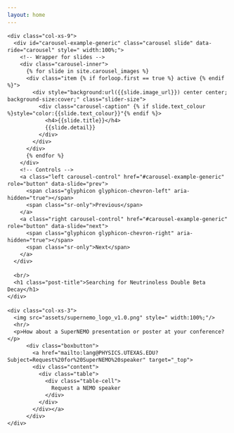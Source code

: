 ```yaml
---
layout: home
---
```


<div class="container-fluid" id="top">
  <div class="row">
    
    <div class="col-xs-9">
      <div id="carousel-example-generic" class="carousel slide" data-ride="carousel" style=" width:100%;">
        <!-- Wrapper for slides -->
        <div class="carousel-inner">
          {% for slide in site.carousel_images %}
          <div class="item {% if forloop.first == true %} active {% endif %}">
            <div style="background:url({{slide.image_url}}) center center; background-size:cover;" class="slider-size">
              <div class="carousel-caption" {% if slide.text_colour %}style="color:{{slide.text_colour}}"{% endif %}>
                <h4>{{slide.title}}</h4>
                {{slide.detail}}
              </div>
            </div>
          </div>
          {% endfor %}
        </div>
        <!-- Controls -->
        <a class="left carousel-control" href="#carousel-example-generic" role="button" data-slide="prev">
          <span class="glyphicon glyphicon-chevron-left" aria-hidden="true"></span>
          <span class="sr-only">Previous</span>
        </a>
        <a class="right carousel-control" href="#carousel-example-generic" role="button" data-slide="next">
          <span class="glyphicon glyphicon-chevron-right" aria-hidden="true"></span>
          <span class="sr-only">Next</span>
        </a>
      </div>
      
      <br/>
      <h1 class="post-title">Searching for Neutrinoless Double Beta Decay</h1>
    </div>
    
    <div class="col-xs-3">
      <img src="assets/supernemo_logo_v1.0.png" style=" width:100%;"/>
      <hr/>
      <p>How about a SuperNEMO presentation or poster at your conference?</p>
          <div class="boxbutton">
            <a href="mailto:lang@PHYSICS.UTEXAS.EDU?Subject=Request%20for%20SuperNEMO%20speaker" target="_top">
            <div class="content">
              <div class="table">
                <div class="table-cell">
                  Request a NEMO speaker
                </div>
              </div>
            </div></a>
          </div>
    </div>
  </div>
</div>
